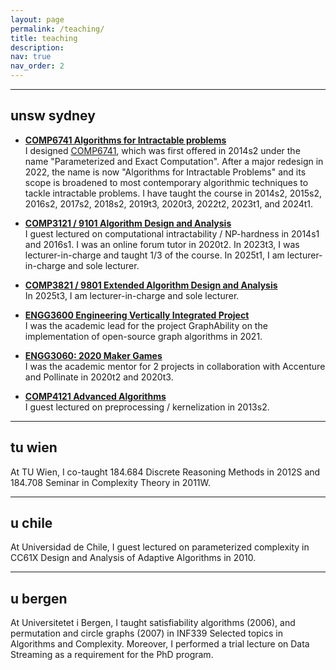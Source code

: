 ```yaml
---
layout: page
permalink: /teaching/
title: teaching
description: 
nav: true
nav_order: 2
---
```


---
## unsw sydney

* **[COMP6741 Algorithms for Intractable problems](https://www.handbook.unsw.edu.au/undergraduate/courses/2025/COMP6741)**  
I designed [COMP6741](https://serggasp.github.io/comp6741/), which was first offered in 2014s2 under the name "Parameterized and Exact Computation".
After a major redesign in 2022, the name is now "Algorithms for Intractable Problems" and its scope is broadened to most contemporary algorithmic techniques to tackle intractable problems.
I have taught the course in
2014s2, 2015s2, 2016s2, 2017s2, 2018s2, 2019t3, 2020t3, 2022t2, 2023t1, and 2024t1.

* **[COMP3121 / 9101 Algorithm Design and Analysis](https://www.handbook.unsw.edu.au/undergraduate/courses/2025/COMP3121)**  
I guest lectured on computational intractability / NP-hardness in 2014s1 and 2016s1.
I was an online forum tutor in 2020t2.
In 2023t3, I was lecturer-in-charge and taught 1/3 of the course.
In 2025t1, I am lecturer-in-charge and sole lecturer.

* **[COMP3821 / 9801 Extended Algorithm Design and Analysis](https://www.handbook.unsw.edu.au/undergraduate/courses/2025/COMP3821)**  
In 2025t3, I am lecturer-in-charge and sole lecturer.

* **[ENGG3600 Engineering Vertically Integrated Project](https://www.handbook.unsw.edu.au/undergraduate/courses/2025/ENGG3600)**  
I was the academic lead for the project GraphAbility on the implementation of open-source graph algorithms in 2021.

* **[ENGG3060: 2020 Maker Games](https://www.handbook.unsw.edu.au/undergraduate/courses/2020/ENGG3060)**  
I was the academic mentor for 2 projects in collaboration with Accenture and Pollinate in 2020t2 and 2020t3.

* **[COMP4121 Advanced Algorithms](https://www.handbook.unsw.edu.au/undergraduate/courses/2025/COMP4121/)**  
I guest lectured on preprocessing / kernelization in 2013s2.

---
## tu wien
At TU Wien, I co-taught 184.684 Discrete Reasoning Methods in 2012S and 184.708 Seminar in Complexity Theory in 2011W.

---
## u chile
At Universidad de Chile, I guest lectured on parameterized complexity in CC61X Design and Analysis of Adaptive Algorithms in 2010.

---
## u bergen
At Universitetet i Bergen, I taught satisfiability algorithms (2006), and permutation and circle graphs (2007) in INF339 Selected topics in Algorithms and Complexity.
Moreover, I performed a trial lecture on Data Streaming as a requirement for the PhD program.
